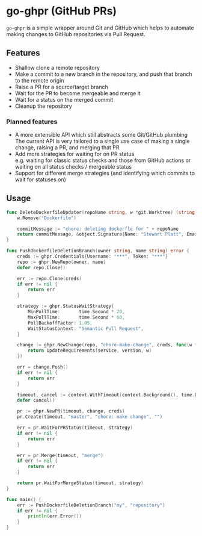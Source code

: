 # go-ghpr (GitHub PRs)

`go-ghpr` is a simple wrapper around Git and GitHub which helps to automate making changes
to GitHub repositories via Pull Request.


## Features

* Shallow clone a remote repository
* Make a commit to a new branch in the repository, and push that branch to the remote origin
* Raise a PR for a source/target branch
* Wait for the PR to become mergeable and merge it
* Wait for a status on the merged commit
* Cleanup the repository

### Planned features

* A more extensible API which still abstracts some Git/GitHub plumbing  
  The current API is very tailored to a single use case of making a single change,
  raising a PR, and merging that PR
* Add more strategies for waiting for on PR status  
  e.g. waiting for classic status checks and those from GitHub actions or
  waiting on all status checks / mergeable status
* Support for different merge strategies (and identifying which commits to
  wait for statuses on)

## Usage

```go
func DeleteDockerfileUpdater(repoName string, w *git.Worktree) (string, *object.Signature, error) {
	w.Remove("Dockerfile")

	commitMessage := "chore: deleting dockerfle for " + repoName
	return commitMessage, &object.Signature{Name: "Stewart Platt", Email: "shteou@gmail.com"}, nil
}

func PushDockerfileDeletionBranch(owner string, name string) error {
	creds := ghpr.Credentials{Username: "***", Token: "***"}
	repo := ghpr.NewRepo(owner, name)
	defer repo.Close()

	err := repo.Clone(creds)
	if err != nil {
		return err
	}

	strategy := ghpr.StatusWaitStrategy{
		MinPollTime:       time.Second * 20,
		MaxPollTime:       time.Second * 60,
		PollBackoffFactor: 1.05,
		WaitStatusContext: "Semantic Pull Request",
	}

	change := ghpr.NewChange(repo, "chore-make-change", creds, func(w *git.Worktree) (string, *object.Signature, error) {
		return UpdateRequirements(service, version, w)
	})

	err = change.Push()
	if err != nil {
		return err
	}

	timeout, cancel := context.WithTimeout(context.Background(), time.Duration(time.Second*30))
	defer cancel()

	pr := ghpr.NewPR(timeout, change, creds)
	pr.Create(timeout, "master", "chore: make change", "")

	err = pr.WaitForPRStatus(timeout, strategy)
	if err != nil {
		return err
	}

	err = pr.Merge(timeout, "merge")
	if err != nil {
		return err
	}

	return pr.WaitForMergeStatus(timeout, strategy)
}

func main() {
	err := PushDockerfileDeletionBranch("my", "repository")
	if err != nil {
		println(err.Error())
	}
}
```
